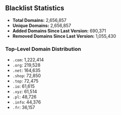 ## Blacklist Statistics

- **Total Domains:** 2,656,857
- **Unique Domains:** 2,656,857
- **Added Domains Since Last Version:** 690,371
- **Removed Domains Since Last Version:** 1,055,430

### Top-Level Domain Distribution

-  `.com`: 1,222,414
-  `.org`: 219,528
-  `.net`: 164,635
-  `.shop`: 72,850
-  `.top`: 72,475
-  `.io`: 61,615
-  `.xyz`: 61,514
-  `.pl`: 48,726
-  `.info`: 44,376
-  `.fr`: 36,157
